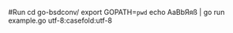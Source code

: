 #Run
    cd go-bsdconv/
    export GOPATH=`pwd`
    echo AaBbЯяß | go run example.go utf-8:casefold:utf-8
